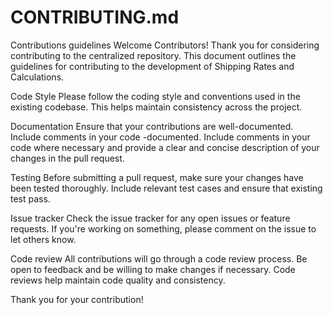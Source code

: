 # CONTRIBUTING.md
Contributions guidelines
Welcome Contributors!
Thank you for considering contributing to the centralized repository. This document outlines the guidelines for contributing to the development of Shipping Rates and Calculations. 

Code Style
Please follow the coding style and conventions used in the existing codebase. This helps maintain consistency across the project.

Documentation
Ensure that your contributions are well-documented. Include comments in your code -documented. Include comments in your code where necessary and provide a clear and concise description of your changes in the pull request. 

Testing
Before submitting a pull request, make sure your changes have been tested thoroughly. Include relevant test cases and ensure that existing test pass.

Issue tracker
Check the issue tracker for any open issues or feature requests. If you're working on something, please comment on the issue to let others know. 

Code review
All contributions will go through a code review process. Be open to feedback and be willing to make changes if necessary. Code reviews help maintain code quality and consistency.

Thank you for your contribution!
